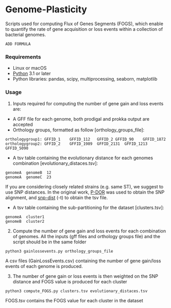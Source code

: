 # Genome-Plasticity

Scripts used for computing Flux of Genes Segments (FOGS), which enable to quantify the rate of gene acquisition or loss events within a collection of bacterial genomes.

```
ADD FORMULA
```

### Requirements
* Linux or macOS
* [Python](https://www.python.org/) 3.1 or later
* Python libraries: pandas, scipy, multiprocessing, seaborn, matplotlib


### Usage
1. Inputs required for computing the number of gene gain and loss events are:
- A GFF file for each genome, both prodigal and prokka output are accepted
- Orthology groups, formatted as follow [orthology_groups_file]:
```
orthologygroup1: GFFID_1	GFFID_112	GFFID_2	GFFID_90	GFFID_1872		
orthologygroup2: GFFID_2	GFFID_1989	GFFID_2131	GFFID_1213	GFFID_5090	
```
- A tsv table containing the evolutionary distance for each genomes combination [evolutionary_distaces.tsv]:
```
genomeA  genomeB  12
genomeA  genomeC  23
```
If you are considering closely related strains (e.g. same ST), we suggest to use SNP distances. In the original work, [P-DOR](https://github.com/SteMIDIfactory/P-DOR) was used to obtain the SNP alignment, and [snp-dist](https://github.com/SteMIDIfactory/P-DOR) (-t) to obtain the tsv file.

- A tsv table containing the sub-partitioning for the dataset [clusters.tsv]:
 ```
genomeA  cluster1
genomeB  cluster2
 ```
    

2. Compute the number of gene gain and loss events for each combination of genomes. 
All the inputs (gff files and orthology groups file) and the script should be in the same folder
```bash
python3 gainlossevents.py orthology_groups_file
```
A csv files (GainLossEvents.csv) containing the number of gene gain/loss events of each genome is produced.

3. The number of gene gain or loss events is then weighted on the SNP distance and FOGS value is produced for each cluster
 ```
python3 compute_FOGS.py clusters.tsv evolutionary_distaces.tsv
 ```

FOGS.tsv contains the FOGS value for each cluster in the dataset

